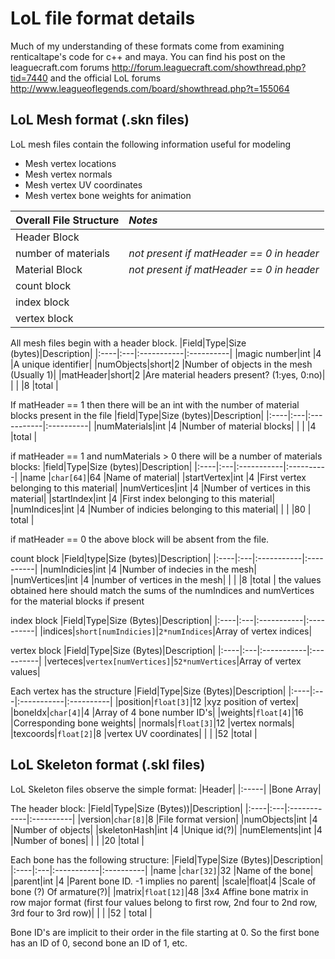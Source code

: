 # LoL file format details #
Much of my understanding of these formats come from examining renticaltape's code for c++ and maya.  You can find his post on the leaguecraft.com forums http://forum.leaguecraft.com/showthread.php?tid=7440 and the official LoL forums http://www.leagueoflegends.com/board/showthread.php?t=155064

## LoL Mesh format (.skn files) ##
LoL mesh files contain the following information useful for modeling
  * Mesh vertex locations
  * Mesh vertex normals
  * Mesh vertex UV coordinates
  * Mesh vertex bone weights for animation


|**Overall File Structure**| _Notes_|
|:-------------------------|:-------|
|Header Block              |        |
|number of materials       |_not present if matHeader == 0 in header_ |
|Material Block            | _not present if matHeader == 0 in header_|
|count block               |        |
|index block               |        |
|vertex block              |        |


All mesh files begin with a header block.
|Field|Type|Size (bytes)|Description|
|:----|:---|:-----------|:----------|
|magic number|int |4           |A unique identifier|
|numObjects|short|2           |Number of objects in the mesh (Usually 1)|
|matHeader|short|2           |Are material headers present? (1:yes, 0:no)|
|     |    |8           |total      |

If matHeader == 1 then there will be an int with the number of material blocks present in the file
|field|Type|Size (bytes)|Description|
|:----|:---|:-----------|:----------|
|numMaterials|int |4           |Number of material blocks|
|     |    |4           |total      |

if matHeader == 1 and numMaterials > 0 there will be a number of materials blocks:
|field|Type|Size (bytes)|Description|
|:----|:---|:-----------|:----------|
|name |`char[64]`|64          |Name of material|
|startVertex|int |4           |First vertex belonging to this material|
|numVertices|int |4           |Number of vertices in this material|
|startIndex|int |4           |First index belonging to this material|
|numIndices|int |4           |Number of indicies belonging to this material|
|     |    |80          | total     |

if matHeader == 0 the above block will be absent from the file.


count block
|Field|type|Size (bytes)|Description|
|:----|:---|:-----------|:----------|
|numIndicies|int |4           |Number of indecies in the mesh|
|numVertices|int |4           |number of vertices in the mesh|
|     |    |8           |total      |
the values obtained here should match the sums of the numIndices and numVertices for the material blocks if present

index block
|Field|Type|Size (Bytes)|Description|
|:----|:---|:-----------|:----------|
|indices|`short[numIndicies]`|`2*numIndices`|Array of vertex indices|

vertex block
|Field|Type|Size (Bytes)|Description|
|:----|:---|:-----------|:----------|
|verteces|`vertex[numVertices]`|`52*numVertices`|Array of vertex values|

Each vertex has the structure
|Field|Type|Size (Bytes)|Description|
|:----|:---|:-----------|:----------|
|position|`float[3]`|12          |xyz position of vertex|
|boneIdx|`char[4]`|4           |Array of 4 bone number ID's|
|weights|`float[4]`|16          |Corresponding bone weights|
|normals|`float[3]`|12          |vertex normals|
|texcoords|`float[2]`|8           |vertex UV coordinates|
|     |    |52          |total      |


## LoL Skeleton format (.skl files) ##
LoL Skeleton files observe the simple format:
|Header|
|:-----|
|Bone Array|

The header block:
|Field|Type|Size (Bytes))|Description|
|:----|:---|:------------|:----------|
|version|`char[8]`|8            |File format version|
|numObjects|int |4            |Number of objects|
|skeletonHash|int |4            |Unique id(?)|
|numElements|int |4            |Number of bones|
|     |    |20           |total      |

Each bone has the following structure:
|Field|Type|Size (Bytes)|Description|
|:----|:---|:-----------|:----------|
|name |`char[32]`|32          |Name of the bone|
|parent|int |4           |Parent bone ID.  -1 implies no parent|
|scale|float|4           |Scale of bone (?)  Of armature(?)|
|matrix|`float[12]`|48          |3x4 Affine bone matrix in row major format (first four values belong to first row, 2nd four to 2nd row, 3rd four to 3rd row)|
|     |    |52          | total     |

Bone ID's are implicit to their order in the file starting at 0.  So the first bone has an ID of 0, second bone an ID of 1, etc.